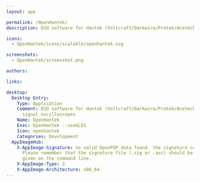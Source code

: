```yaml
---
layout: app

permalink: /OpenHantek/
description: DSO software for Hantek (Voltcraft/Darkwire/Protek/Acetech) USB digital signal oscilloscopes

icons:
  - OpenHantek/icons/scalable/openhantek.svg

screenshots:
  - OpenHantek/screenshot.png

authors:

links:

desktop:
  Desktop Entry:
    Type: Application
    Comment: DSO software for Hantek (Voltcraft/Darkwire/Protek/Acetech) USB digital
      signal oscilloscopes
    Name: OpenHantek
    Exec: OpenHantek --useGLES
    Icon: openhantek
    Categories: Development
  AppImageHub:
    X-AppImage-Signature: no valid OpenPGP data found. the signature could not be verified.
      Please remember that the signature file (.sig or .asc) should be the first file
      given on the command line.
    X-AppImage-Type: 2
    X-AppImage-Architecture: x86_64
---
```

